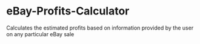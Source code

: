 # eBay-Profits-Calculator
 Calculates the estimated profits based on information provided by the user on any particular eBay sale
